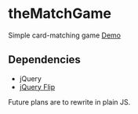 # theMatchGame
Simple card-matching game
[Demo](https://juliuso.com/projects/theMatchGame)

## Dependencies
  * jQuery
  * [jQuery Flip](https://nnattawat.github.io/flip/)

Future plans are to rewrite in plain JS.
